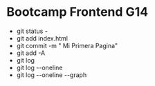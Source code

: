 # Bootcamp Frontend G14

* git status - 
* git add index.html
* git commit -m " Mi Primera Pagina"
* git add -A
* git log
* git log --oneline
* git log --oneline --graph